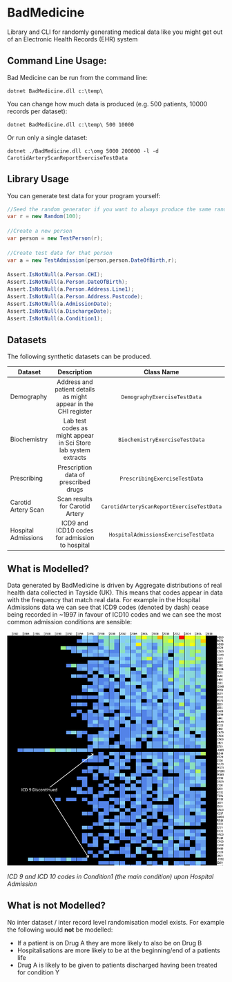 # BadMedicine
Library and CLI for randomly generating medical data like you might get out of an Electronic Health Records (EHR) system

## Command Line Usage:

Bad Medicine can be run from the command line:

```
dotnet BadMedicine.dll c:\temp\
```

You can change how much data is produced (e.g. 500 patients, 10000 records per dataset):

```
dotnet BadMedicine.dll c:\temp\ 500 10000
```

Or run only a single dataset:

```
dotnet ./BadMedicine.dll c:\omg 5000 200000 -l -d CarotidArteryScanReportExerciseTestData
```

## Library Usage

You can generate test data for your program yourself:

```csharp
//Seed the random generator if you want to always produce the same randomisation
var r = new Random(100);

//Create a new person
var person = new TestPerson(r);

//Create test data for that person
var a = new TestAdmission(person,person.DateOfBirth,r);

Assert.IsNotNull(a.Person.CHI);
Assert.IsNotNull(a.Person.DateOfBirth);
Assert.IsNotNull(a.Person.Address.Line1);
Assert.IsNotNull(a.Person.Address.Postcode);
Assert.IsNotNull(a.AdmissionDate);
Assert.IsNotNull(a.DischargeDate);
Assert.IsNotNull(a.Condition1);
```

## Datasets

The following synthetic datasets can be produced.

| Dataset        | Description           |  Class Name |
| ------------- |:-------------:|:------:|
| Demography      | Address and patient details as might appear in the CHI register | `DemographyExerciseTestData`|
| Biochemistry      | Lab test codes as might appear in Sci Store lab system extracts | `BiochemistryExerciseTestData`|
| Prescribing      | Prescription data of prescribed drugs | `PrescribingExerciseTestData`|
| Carotid Artery Scan      | Scan results for Carotid Artery | `CarotidArteryScanReportExerciseTestData`|
| Hospital Admissions | ICD9 and ICD10 codes for admission to hospital | `HospitalAdmissionsExerciseTestData`|

## What is Modelled?

Data generated by BadMedicine is driven by Aggregate distributions of real health data collected in Tayside (UK).  This means that codes appear in data with the frequency that match real data.  For example in the Hospital Admissions data we can see that ICD9 codes (denoted by dash) cease being recorded in ~1997 in favour of ICD10 codes and we can see the most common admission conditions are sensible:

![alt text](./Images/MainConditionDistribution.png)

*ICD 9 and ICD 10 codes in Condition1 (the main condition) upon Hospital Admission*

## What is not Modelled?

No inter dataset / inter record level randomisation model exists.  For example the following would **not** be modelled:

- If a patient is on Drug A they are more likely to also be on Drug B
- Hospitalisations are more likely to be at the beginning/end of a patients life
- Drug A is likely to be given to patients discharged having been treated for condition Y
